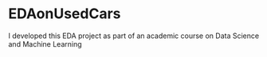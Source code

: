 # EDAonUsedCars
I developed this EDA project as part of an academic course on Data Science and Machine Learning
